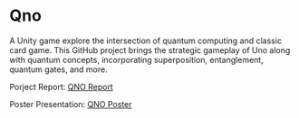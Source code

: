 # Qno

A Unity game explore the intersection of quantum computing and classic card game. This GitHub project brings the strategic gameplay of Uno along with quantum concepts, incorporating superposition, entanglement, quantum gates, and more.

Porject Report: [QNO Report](https://github.com/ritwikgarg/Qno/blob/main/QNO%20Report.pdf)

Poster Presentation: [QNO Poster](https://github.com/ritwikgarg/Qno/blob/main/QNO%20Poster.png)
